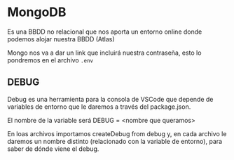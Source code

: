 # MongoDB

Es una BBDD no relacional que nos aporta un entorno online donde podemos alojar nuestra BBDD (Atlas)

Mongo nos va a dar un link que incluirá nuestra contraseña, esto lo pondremos en el archivo `.env`

## DEBUG

Debug es una herramienta para la consola de VSCode que depende de variables de entorno que le daremos a través del package.json.

El nombre de la variable será DEBUG = \<nombre que queramos\>

En loas archivos importamos createDebug from debug y, en cada archivo le daremos un nombre distinto (relacionado con la variable de entorno), para saber de dónde viene el debug.
